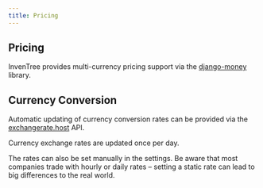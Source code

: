 ```yaml
---
title: Pricing
---
```


## Pricing

InvenTree provides multi-currency pricing support via the [django-money](https://django-money.readthedocs.io/en/latest/) library.

## Currency Conversion

Automatic updating of currency conversion rates can be provided via the [exchangerate.host](https://exchangerate.host/#/) API.

Currency exchange rates are updated once per day.

The rates can also be set manually in the settings. Be aware that most companies trade with hourly or daily rates – setting a static rate can lead to big differences to the real world.
